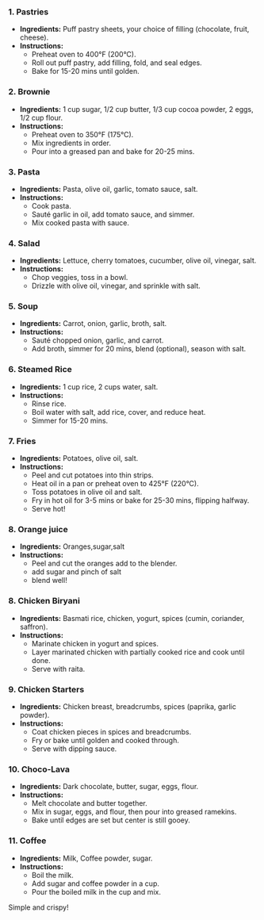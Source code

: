 ### 1. **Pastries**  
- **Ingredients:** Puff pastry sheets, your choice of filling (chocolate, fruit, cheese).  
- **Instructions:**  
  - Preheat oven to 400°F (200°C).  
  - Roll out puff pastry, add filling, fold, and seal edges.  
  - Bake for 15-20 mins until golden.

### 2. **Brownie**  
- **Ingredients:** 1 cup sugar, 1/2 cup butter, 1/3 cup cocoa powder, 2 eggs, 1/2 cup flour.  
- **Instructions:**  
  - Preheat oven to 350°F (175°C).  
  - Mix ingredients in order.  
  - Pour into a greased pan and bake for 20-25 mins.

### 3. **Pasta**  
- **Ingredients:** Pasta, olive oil, garlic, tomato sauce, salt.  
- **Instructions:**  
  - Cook pasta.  
  - Sauté garlic in oil, add tomato sauce, and simmer.  
  - Mix cooked pasta with sauce.

### 4. **Salad**  
- **Ingredients:** Lettuce, cherry tomatoes, cucumber, olive oil, vinegar, salt.  
- **Instructions:**  
  - Chop veggies, toss in a bowl.  
  - Drizzle with olive oil, vinegar, and sprinkle with salt.

### 5. **Soup**  
- **Ingredients:** Carrot, onion, garlic, broth, salt.  
- **Instructions:**  
  - Sauté chopped onion, garlic, and carrot.  
  - Add broth, simmer for 20 mins, blend (optional), season with salt.

### 6. **Steamed Rice**  
- **Ingredients:** 1 cup rice, 2 cups water, salt.  
- **Instructions:**  
  - Rinse rice.  
  - Boil water with salt, add rice, cover, and reduce heat.  
  - Simmer for 15-20 mins.

### 7. **Fries**  
- **Ingredients:** Potatoes, olive oil, salt.  
- **Instructions:**  
  - Peel and cut potatoes into thin strips.  
  - Heat oil in a pan or preheat oven to 425°F (220°C).  
  - Toss potatoes in olive oil and salt.  
  - Fry in hot oil for 3-5 mins or bake for 25-30 mins, flipping halfway.  
  - Serve hot! 
### 8. **Orange juice**  
- **Ingredients:** Oranges,sugar,salt  
- **Instructions:**  
  - Peel and cut the oranges add to the blender.
  - add sugar and pinch of salt
  - blend well!

### 8. **Chicken Biryani**  
- **Ingredients:** Basmati rice, chicken, yogurt, spices (cumin, coriander, saffron).  
- **Instructions:**  
  - Marinate chicken in yogurt and spices.  
  - Layer marinated chicken with partially cooked rice and cook until done.  
  - Serve with raita.

### 9. **Chicken Starters**  
- **Ingredients:** Chicken breast, breadcrumbs, spices (paprika, garlic powder).  
- **Instructions:**  
  - Coat chicken pieces in spices and breadcrumbs.  
  - Fry or bake until golden and cooked through.  
  - Serve with dipping sauce.

### 10. **Choco-Lava**  
- **Ingredients:** Dark chocolate, butter, sugar, eggs, flour.  
- **Instructions:**  
  - Melt chocolate and butter together.  
  - Mix in sugar, eggs, and flour, then pour into greased ramekins.  
  - Bake until edges are set but center is still gooey.

### 11. **Coffee**
- **Ingredients:** Milk, Coffee powder, sugar.
- **Instructions:**
  - Boil the milk.
  - Add sugar and coffee powder in a cup.
  - Pour the boiled milk in the cup and mix. 

Simple and crispy!